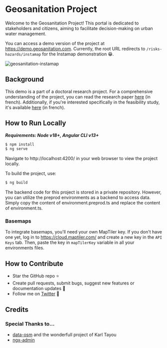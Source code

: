 # Geosanitation Project

Welcome to the Geosanitation Project! This portal is dedicated to stakeholders and citizens, aiming to facilitate decision-making on urban water management.

You can access a demo version of the project at https://demo.geosanitation.com. Currently, the root URL redirects to `/risks-hazards/instamap` for the Instamap demonstration 😁.

![geosanitation-instamap](https://github.com/geosanitation/frontend/assets/43842786/06e0b195-c589-4208-8553-a6cc7364c34a)

## Background

This demo is a part of a doctoral research project. For a comprehensive understanding of the project, you can read the research paper [here](https://drive.google.com/file/d/1_ohLthgQ5QWRyC5iMCMRe_V---UiQnsa/view?usp=sharing) (in french). Additionally, if you're interested specifically in the feasibility study, it's available [here](https://drive.google.com/file/d/1JvJ6es_IOjwLTdyjeZfOz6WQ6fG4rM81/view?usp=sharing) (in french).

## How to Run Locally

***Requirements: Node v18+, Angular CLI v13+***
```sh
$ npm install
$ ng serve
```
Navigate to http://localhost:4200/ in your web browser to view the project locally.

To build the project, use:
```sh
$ ng build
```
The backend code for this project is stored in a private repository. However, you can utilize the preprod environments as a backend to access data. Simply copy the content of environment.preprod.ts and replace the content of environment.ts.

### Basemaps

To integrate basemaps, you'll need your own MapTiler key. If you don't have one yet, log in to https://cloud.maptiler.com/ and create a new key in the `API Keys` tab. Then, paste the key in `mapTilerKey` variable in all your environments files.

## How to Contribute

- Star the GitHub repo :star:
- Create pull requests, submit bugs, suggest new features or documentation updates :wrench:
- Follow me on [Twitter](https://twitter.com/Xpirix3) :feet:

## Credits

### Special Thanks to...

- [data-osm](https://github.com/data-osm) and the wonderfull project of Karl Tayou
- [ngx-admin](https://github.com/akveo/ngx-admin)
